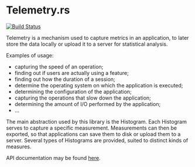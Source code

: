 Telemetry.rs
========

[![Build Status](https://api.travis-ci.org/Yoric/telemetry.rs.svg?branch=master)](https://api.travis-ci.org/Yoric/telemetry.rs)

Telemetry is a mechanism used to capture metrics in an application, to later store the data locally or upload it to a server for statistical analysis.



Examples of usage:
- capturing the speed of an operation;
- finding out if users are actually using a feature;
- finding out how the duration of a session;
- determine the operating system on which the application is executed;
- determining the configuration of the application;
- capturing the operations that slow down the application;
- determining the amount of I/O performed by the application;
- ...

The main abstraction used by this library is the Histogram. Each
Histogram serves to capture a specific measurement. Measurements can
then be exported, so that applications can save them to disk or upload
them to a server. Several types of Histograms are provided, suited to
distinct kinds of measures.

API documentation may be found [here](http://yoric.github.io/telemetry.rs/target/doc/telemetry/).
